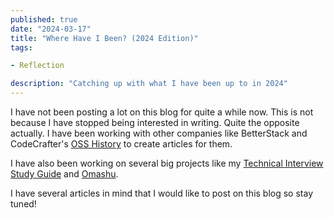 ```yaml
---
published: true
date: "2024-03-17"
title: "Where Have I Been? (2024 Edition)"
tags:

- Reflection

description: "Catching up with what I have been up to in 2024"
---
```


I have not been posting a lot on this blog for quite a while now. This is not because I have
stopped being interested in writing. Quite the opposite actually. I have been working with other
companies like BetterStack and CodeCrafter's [OSS History](https://osshistory.org/p/elixir) to
create articles for them.

I have also been working on several big projects like my
[Technical Interview Study Guide](https://interviews.woojiahao.com) and
[Omashu](https://github.com/woojiahao/omashu).

I have several articles in mind that I would like to post on this blog so stay tuned!
